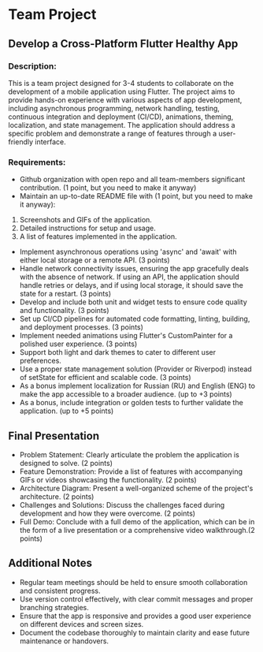# Team Project

## Develop a Cross-Platform Flutter Healthy App

### Description: 
This is a team project designed for 3-4 students to collaborate on the development of a mobile application using Flutter. The project aims to provide hands-on experience with various aspects of app development, including asynchronous programming, network handling, testing, continuous integration and deployment (CI/CD), animations, theming, localization, and state management. The application should address a specific problem and demonstrate a range of features through a user-friendly interface.

### Requirements:

- Github organization with open repo and all team-members significant contribution. (1 point, but you need to make it anyway)
- Maintain an up-to-date README file with (1 point, but you need to make it anyway):
1. Screenshots and GIFs of the application.
2. Detailed instructions for setup and usage.
3. A list of features implemented in the application.
- Implement asynchronous operations using 'async' and 'await' with either local storage or a remote API. (3 points)
- Handle network connectivity issues, ensuring the app gracefully deals with the absence of network. If using an API, the application should handle retries or delays, and if using local storage, it should save the state for a restart. (3 points)
- Develop and include both unit and widget tests to ensure code quality and functionality. (3 points)
- Set up CI/CD pipelines for automated code formatting, linting, building, and deployment processes. (3 points)
- Implement needed animations using Flutter's CustomPainter for a polished user experience. (3 points)
- Support both light and dark themes to cater to different user preferences.
- Use a proper state management solution (Provider or Riverpod) instead of setState for efficient and scalable code. (3 points)
- As a bonus implement localization for Russian (RU) and English (ENG) to make the app accessible to a broader audience. (up to +3 points)
- As a bonus, include integration or golden tests to further validate the application. (up to +5 points)

## Final Presentation
- Problem Statement: Clearly articulate the problem the application is designed to solve. (2 points)
- Feature Demonstration: Provide a list of features with accompanying GIFs or videos showcasing the functionality. (2 points)
- Architecture Diagram: Present a well-organized scheme of the project's architecture. (2 points)
- Challenges and Solutions: Discuss the challenges faced during development and how they were overcome. (2 points)
- Full Demo: Conclude with a full demo of the application, which can be in the form of a live presentation or a comprehensive video walkthrough.(2 points)

## Additional Notes
- Regular team meetings should be held to ensure smooth collaboration and consistent progress.
- Use version control effectively, with clear commit messages and proper branching strategies.
- Ensure that the app is responsive and provides a good user experience on different devices and screen sizes.
- Document the codebase thoroughly to maintain clarity and ease future maintenance or handovers.